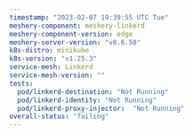 ```yaml
---
timestamp: "2023-02-07 19:39:55 UTC Tue"
meshery-component: meshery-linkerd
meshery-component-version: edge
meshery-server-version: "v0.6.50"
k8s-distro: minikube
k8s-version: "v1.25.3"
service-mesh: Linkerd
service-mesh-version: ""
tests:
  pod/linkerd-destination: "Not Running"
  pod/linkerd-identity: "Not Running"
  pod/linkerd-proxy-injector:  "Not Running"
overall-status: "failing"
---
```

